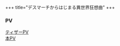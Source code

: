 +++
title="デスマーチからはじまる異世界狂想曲"
+++

### PV
[ティザーPV](https://www.youtube.com/watch?v=0NzZvYIyb0c)\
[本PV](https://www.youtube.com/watch?v=rAJThqG5-Qs)


